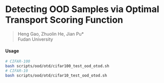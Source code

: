 # Detecting OOD Samples via Optimal Transport Scoring Function

> Heng Gao, Zhuolin He, Jian Pu*  
> Fudan University

#### Usage

```sh
# CIFAR-100
bash scripts/ood/otd/cifar100_test_ood_otod.sh
# CIFAR-10
bash scripts/ood/otd/cifar10_test_ood_otod.sh
```
